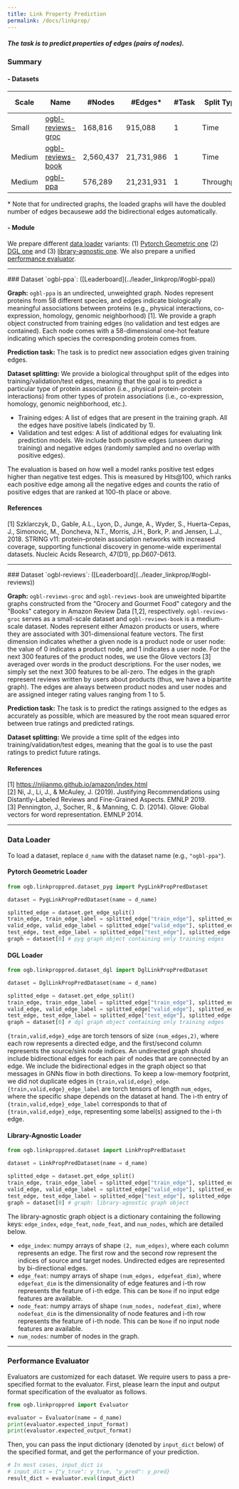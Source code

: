 ```yaml
---
title: Link Property Prediction
permalink: /docs/linkprop/
---
```


##### The task is to predict properties of edges (pairs of nodes).

### Summary

#### - Datasets

Scale | Name      | #Nodes | #Edges\* | #Task | Split Type   | Task Type     | Metric       |
|------------------|--------|----------|----------|-------------------------------------------------|-----------------------|----------------------------------|----------------|
Small | [ogbl-reviews-groc](#ogbl-reviews)         | 168,816 |    915,088 |     1      | Time  | Link value regression   |     RMSE              |
Medium | [ogbl-reviews-book](#ogbl-reviews) | 2,560,437    | 21,731,986 | 1      |   Time   | Link value regression      |    RMSE         |
Medium | [ogbl-ppa](#ogbl-ppa)         | 576,289 |    21,231,931 |     1      | Throughput  | Link prediction   |     Hits@100              |


\* Note that for undirected graphs, the loaded graphs will have the doubled number of edges becausewe add the bidirectional edges automatically.

#### - Module
We prepare different [data loader](#loader) variants: (1) [Pytorch Geometric one](#pyg) (2) [DGL one](#dgl) and (3) [library-agnostic one](#libagn).
We also prepare a unified [performance evaluator](#eval).

----------
<a name="ogbl-ppa"/>
### Dataset `ogbl-ppa`: ([Leaderboard](../leader_linkprop/#ogbl-ppa))

**Graph:** `ogbl-ppa` is an undirected, unweighted graph. Nodes represent proteins from 58 different species, and edges indicate biologically meaningful associations between proteins (e.g., physical interactions, co-expression, homology, genomic neighborhood) [1]. We provide a graph object constructed from training edges (no validation and test edges are contained). Each node comes with a 58-dimensional one-hot feature indicating which species the corresponding protein comes from. 

**Prediction task:** The task is to predict new association edges given training edges. 

**Dataset splitting:** We provide a biological throughput split of the edges into training/validation/test edges, meaning that the goal is to predict a particular type of protein association (i.e., physical protein-protein interactions) from other types of protein associations (i.e., co-expression, homology, genomic neighborhood, etc.).

- Training edges: A list of edges that are present in the training graph. All the edges have positive labels (indicated by 1).
- Validation and test edges: A list of additional edges for evaluating link prediction models. We include both positive edges (unseen during training) and negative edges (randomly sampled and no overlap with positive edges).

The evaluation is based on how well a model ranks positive test edges higher than negative test edges. This is measured by Hits@100, which ranks each positive edge among all the negative edges and counts the ratio of positive edges that are ranked at 100-th place or above.

#### References

[1] Szklarczyk, D., Gable, A.L., Lyon, D., Junge, A., Wyder, S., Huerta-Cepas, J., Simonovic, M., Doncheva, N.T., Morris, J.H., Bork, P. and Jensen, L.J., 2018. STRING v11: protein–protein association networks with increased coverage, supporting functional discovery in genome-wide experimental datasets. Nucleic Acids Research, 47(D1), pp.D607-D613.

----------
<a name="ogbl-reviews"/>
### Dataset `ogbl-reviews`: ([Leaderboard](../leader_linkprop/#ogbl-reviews))

**Graph:** `ogbl-reviews-groc` and `ogbl-reviews-book` are unweighted bipartite graphs constructed from the "Grocery and Gourmet Food" category and the "Books" category in Amazon Review Data [1,2], respectively. `ogbl-reviews-groc` serves as a small-scale dataset and `ogbl-reviews-book` is a medium-scale dataset.
Nodes represent either Amazon products or users, where they are associated with 301-dimensional feature vectors. The first dimension indicates whether a given node is a product node or user node: the value of 0 indicates a product node, and 1 indicates a user node. For the next 300 features of the product nodes, we use the Glove vectors [3] averaged over words in the product descriptions. For the user nodes, we simply set the next 300 features to be all-zero.
The edges in the graph represent reviews written by users about products (thus, we have a bipartite graph).
The edges are always between product nodes and user nodes and are assigned integer rating values ranging from 1 to 5.

**Prediction task:** 
The task is to predict the ratings assigned to the edges as accurately as possible, which are measured by the root mean squared error between true ratings and predicted ratings.

**Dataset splitting:** We provide a time split of the edges into training/validation/test edges, meaning that the goal is to use the past ratings to predict future ratings.

#### References

[1] https://nijianmo.github.io/amazon/index.html <br/>
[2] Ni, J., Li, J., & McAuley, J. (2019). Justifying Recommendations using Distantly-Labeled Reviews and Fine-Grained Aspects. EMNLP 2019. <br/>
[3] Pennington, J., Socher, R., & Manning, C. D. (2014). Glove: Global vectors for word representation. EMNLP 2014.

----------

<a name="loader"/>

### Data Loader

To load a dataset, replace `d_name` with the dataset name (e.g., `"ogbl-ppa"`).

<a name="pyg"/>

#### Pytorch Geometric Loader

```python
from ogb.linkproppred.dataset_pyg import PygLinkPropPredDataset

dataset = PygLinkPropPredDataset(name = d_name) 

splitted_edge = dataset.get_edge_split()
train_edge, train_edge_label = splitted_edge["train_edge"], splitted_edge["train_edge_label"]
valid_edge, valid_edge_label = splitted_edge["valid_edge"], splitted_edge["valid_edge_label"]
test_edge, test_edge_label = splitted_edge["test_edge"], splitted_edge["test_edge_label"]
graph = dataset[0] # pyg graph object containing only training edges
```

<a name="dgl"/>

#### DGL Loader

```python
from ogb.linkproppred.dataset_dgl import DglLinkPropPredDataset

dataset = DglLinkPropPredDataset(name = d_name)

splitted_edge = dataset.get_edge_split()
train_edge, train_edge_label = splitted_edge["train_edge"], splitted_edge["train_edge_label"]
valid_edge, valid_edge_label = splitted_edge["valid_edge"], splitted_edge["valid_edge_label"]
test_edge, test_edge_label = splitted_edge["test_edge"], splitted_edge["test_edge_label"]
graph = dataset[0] # dgl graph object containing only training edges
```
`{train,valid,edge}_edge` are torch tensors of size `(num_edges,2)`, where each row represents a directed edge, and the first/second column represents the source/sink node indices. 
An undirected graph should include bidirectional edges for each pair of nodes that are connected by an edge. We include the bidirectional edges in the graph object so that messages in GNNs flow in both directions. To keep a low-memory footprint, we did not duplicate edges in `{train,valid,edge}_edge`.
`{train,valid,edge}_edge_label` are torch tensors of length `num_edges`, where the specific shape depends on the dataset at hand. The i-th entry of `{train,valid,edge}_edge_label` corresponds to that of `{train,valid,edge}_edge`, representing some label(s) assigned to the i-th edge.

<a name="libagn"/>

#### Library-Agnostic Loader
```python
from ogb.linkproppred.dataset import LinkPropPredDataset

dataset = LinkPropPredDataset(name = d_name)

splitted_edge = dataset.get_edge_split()
train_edge, train_edge_label = splitted_edge["train_edge"], splitted_edge["train_edge_label"]
valid_edge, valid_edge_label = splitted_edge["valid_edge"], splitted_edge["valid_edge_label"]
test_edge, test_edge_label = splitted_edge["test_edge"], splitted_edge["test_edge_label"]
graph = dataset[0] # graph: library-agnostic graph object
```
The library-agnostic graph object is a dictionary containing the following keys: `edge_index`, `edge_feat`, `node_feat`, and `num_nodes`, which are detailed below.
- `edge_index`: numpy arrays of shape `(2, num_edges)`, where each column represents an edge. The first row and the second row represent the indices of source and target nodes. Undirected edges are represented by bi-directional edges.
- `edge_feat`: numpy arrays of shape `(num_edges, edgefeat_dim)`, where `edgefeat_dim` is the dimensionality of edge features and i-th row represents the feature of i-th edge. This can be `None` if no input edge features are available.
- `node_feat`: numpy arrays of shape `(num_nodes, nodefeat_dim)`, where `nodefeat_dim` is the dimensionality of node features and i-th row represents the feature of i-th node. This can be `None` if no input node features are available.
- `num_nodes`: number of nodes in the graph.

----------

<a name="eval"/>

### Performance Evaluator

Evaluators are customized for each dataset.
We require users to pass a pre-specified format to the evaluator.
First, please learn the input and output format specification of the evaluator as follows.

```python
from ogb.linkproppred import Evaluator

evaluator = Evaluator(name = d_name)
print(evaluator.expected_input_format) 
print(evaluator.expected_output_format) 
```

Then, you can pass the input dictionary (denoted by `input_dict` below) of the specified format, and get the performance of your prediction.

```python
# In most cases, input_dict is
# input_dict = {"y_true": y_true, "y_pred": y_pred}
result_dict = evaluator.eval(input_dict)
```

